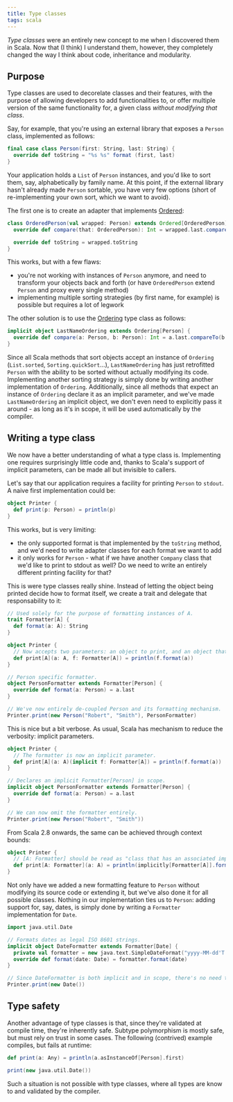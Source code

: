 ```yaml
---
title: Type classes
tags: scala
---
```


_Type classes_ were an entirely new concept to me when I discovered them in Scala. Now that (I think) I understand them,
however, they completely changed the way I think about code, inheritance and modularity.

<!--more-->

## Purpose

Type classes are used to decorelate classes and their features, with the purpose of allowing developers to add
functionalities to, or offer multiple version of the same functionality for, a given class
*without modifying that class*.

Say, for example, that you're using an external library that exposes a `Person` class, implemented as follows:
```scala
final case class Person(first: String, last: String) {
  override def toString = "%s %s" format (first, last)
}
```

Your application holds a `List` of `Person` instances, and you'd like to sort them, say, alphabetically by family name.
At this point, if the external library hasn't already made `Person` sortable, you have very few options (short of
re-implementing your own sort, which we want to avoid).

The first one is to create an adapter that implements
[Ordered](http://www.scala-lang.org/api/current/index.html#scala.math.Ordered):

```scala
class OrderedPerson(val wrapped: Person) extends Ordered[OrderedPerson] {
  override def compare(that: OrderedPerson): Int = wrapped.last.compareTo(that.wrapped.last)

  override def toString = wrapped.toString
}
```

This works, but with a few flaws:

* you're not working with instances of `Person` anymore, and need to transform your objects back and forth (or have
  `OrderedPerson` extend `Person` and proxy every single method)
* implementing multiple sorting strategies (by first name, for example) is possible but requires a lot of legwork

The other solution is to use the [Ordering](http://www.scala-lang.org/api/current/index.html#scala.math.Ordering)
type class as follows:

```scala
implicit object LastNameOrdering extends Ordering[Person] {
  override def compare(a: Person, b: Person): Int = a.last.compareTo(b.last)
}
```

Since all Scala methods that sort objects accept an instance of `Ordering` (`List.sorted`, `Sorting.quickSort`...),
`LastNameOrdering` has just retrofitted `Person` with the ability to be sorted without actually modifying its code.
Implementing another sorting strategy is simply done by writing another implementation of `Ordering`. Additionally,
since all methods that expect an instance of `Ordering` declare it as an implicit parameter, and we've made
`LastNameOrdering` an implicit object, we don't even need to explicitly pass it around - as long as it's in scope, it
will be used automatically by the compiler.


## Writing a type class

We now have a better understanding of what a type class is. Implementing one requires surprisingly little code and,
thanks to Scala's support of implicit parameters, can be made all but invisible to callers.

Let's say that our application requires a facility for printing `Person` to `stdout`. A naive first implementation could
be:

```scala
object Printer {
  def print(p: Person) = println(p)
}
```

This works, but is very limiting:

* the only supported format is that implemented by the `toString` method, and we'd need to write adapter classes for
  each format we want to add
* it only works for `Person` - what if we have another `Company` class that we'd like to print to stdout as well? Do we
  need to write an entirely different printing facility for that?


This is were type classes really shine. Instead of letting the object being printed decide how to format itself, we
create a trait and delegate that responsability to it:

```scala
// Used solely for the purpose of formatting instances of A.
trait Formatter[A] {
  def format(a: A): String
}

object Printer {
  // Now accepts two parameters: an object to print, and an object that knows how to format it.
  def print[A](a: A, f: Formatter[A]) = println(f.format(a))
}

// Person specific formatter.
object PersonFormatter extends Formatter[Person] {
  override def format(a: Person) = a.last
}

// We've now entirely de-coupled Person and its formatting mechanism.
Printer.print(new Person("Robert", "Smith"), PersonFormatter)
```

This is nice but a bit verbose. As usual, Scala has mechanism to reduce the verbosity: implicit parameters.

```scala
object Printer {
  // The formatter is now an implicit parameter.
  def print[A](a: A)(implicit f: Formatter[A]) = println(f.format(a))
}

// Declares an implicit Formatter[Person] in scope.
implicit object PersonFormatter extends Formatter[Person] {
  override def format(a: Person) = a.last
}

// We can now omit the formatter entirely.
Printer.print(new Person("Robert", "Smith"))
```

From Scala 2.8 onwards, the same can be achieved through context bounds:
```scala
object Printer {
  // [A: Formatter] should be read as "class that has an associated implicit Formatter".
  def print[A: Formatter](a: A) = println(implicitly[Formatter[A]].format(a))
}
```

Not only have we added a new formatting feature to `Person` without modifying its source code or extending it, but
we've also done it for all possible classes. Nothing in our implementation ties us to `Person`: adding support for, say,
dates, is simply done by writing a `Formatter` implementation for `Date`.

```scala
import java.util.Date

// Formats dates as legal ISO 8601 strings.
implicit object DateFormatter extends Formatter[Date] {
  private val formatter = new java.text.SimpleDateFormat("yyyy-MM-dd'T'HH:mm:ssz")
  override def format(date: Date) = formatter.format(date)
}

// Since DateFormatter is both implicit and in scope, there's no need to pass it explicitly.
Printer.print(new Date())
```


## Type safety

Another advantage of type classes is that, since they're validated at compile time, they're inherently safe. Subtype
polymorphism is mostly safe, but must rely on trust in some cases. The following (contrived) example compiles, but fails
at runtime:

```scala
def print(a: Any) = println(a.asInstanceOf[Person].first)

print(new java.util.Date())
```

Such a situation is not possible with type classes, where all types are know to and validated by the compiler.
